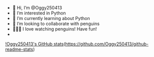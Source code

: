 - 👋 Hi, I’m @Oggy250413
- 👀 I’m interested in Python
- 🌱 I’m currently learning about Python
- 💞️ I’m looking to collaborate with penguins
- 🌱🌱🌱 I love watching penguins! Have fun!
- 
[!Oggy250413's GitHub stats](https://github-readme-stats.vercel.app/api?username=Oggy250413)(https://github.com/Oggy250413/github-readme-stats)
